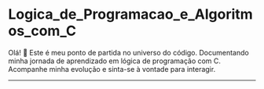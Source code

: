 # Logica_de_Programacao_e_Algoritmos_com_C
Olá! 👋 Este é meu ponto de partida no universo do código. Documentando minha jornada de aprendizado em lógica de programação com C. Acompanhe minha evolução e sinta-se à vontade para interagir.
_____________________________________________________________________________________________________________________________________

